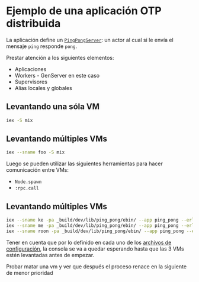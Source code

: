 # Ejemplo de una aplicación OTP distribuida

La aplicación define un [`PingPongServer`](https://github.com/arquitecturas-concurrentes/iasc-distribution-elixir/tree/master/ping_pong): un actor al cual si le envía el mensaje `ping` responde `pong`. 

Prestar atención a los siguientes elementos: 

* Aplicaciones
* Workers - GenServer en este caso
* Supervisores
* Alias locales y globales

## Levantando una sóla VM

```bash
iex -S mix
```

## Levantando múltiples VMs


```bash
iex --sname foo -S mix
```

Luego se pueden utilizar las siguientes herramientas para hacer comunicación entre VMs:

* `Node.spawn`
* `:rpc.call`

## Levantando múltiples VMs

```bash
iex --sname ke -pa _build/dev/lib/ping_pong/ebin/ --app ping_pong --erl "-config config/ke"
iex --sname me -pa _build/dev/lib/ping_pong/ebin/ --app ping_pong --erl "-config config/me"
iex --sname roon -pa _build/dev/lib/ping_pong/ebin/ --app ping_pong --erl "-config config/roon"
```

Tener en cuenta que por lo definido en cada uno de los [archivos de configuración](https://github.com/arquitecturas-concurrentes/iasc-distribution-elixir/tree/master/ping_pong/config), la consola se va a quedar esperando hasta que las 3 VMs estén levantadas antes de empezar.

Probar matar una vm y ver que después el proceso renace en la siguiente de menor prioridad
